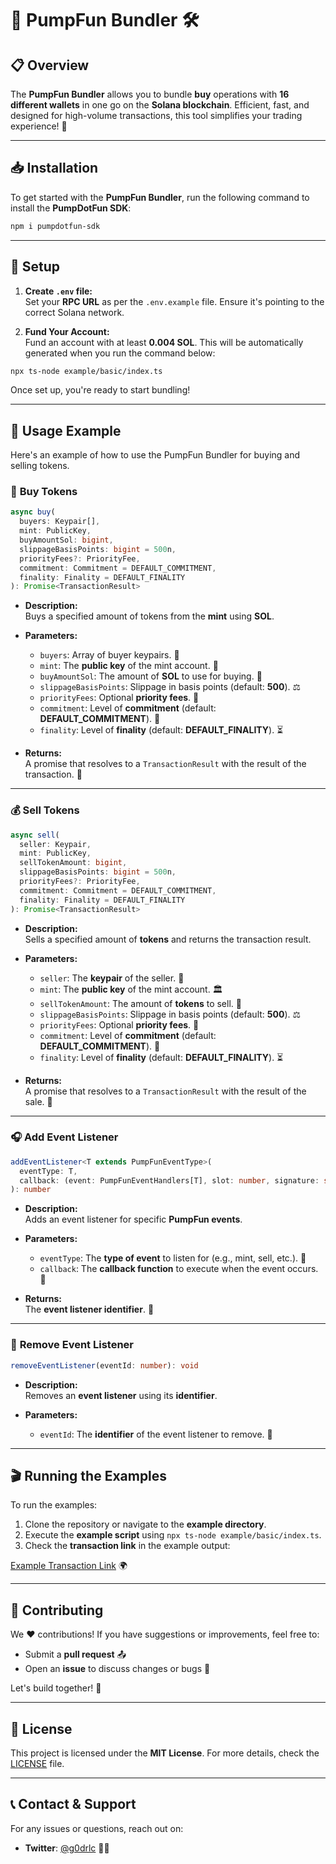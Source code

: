 

# 🚀 **PumpFun Bundler** 🛠️

## 📋 **Overview**

The **PumpFun Bundler** allows you to bundle **buy** operations with **16 different wallets** in one go on the **Solana blockchain**. Efficient, fast, and designed for high-volume transactions, this tool simplifies your trading experience! 🌟

---

## 📥 **Installation**

To get started with the **PumpFun Bundler**, run the following command to install the **PumpDotFun SDK**:

```bash
npm i pumpdotfun-sdk
```

---

## 🔑 **Setup**

1. **Create `.env` file:**  
   Set your **RPC URL** as per the `.env.example` file. Ensure it's pointing to the correct Solana network.

2. **Fund Your Account:**  
   Fund an account with at least **0.004 SOL**. This will be automatically generated when you run the command below:

```bash
npx ts-node example/basic/index.ts
```

Once set up, you're ready to start bundling!

---

## 🔄 **Usage Example**

Here's an example of how to use the PumpFun Bundler for buying and selling tokens.

### 🛒 **Buy Tokens**

```typescript
async buy(
  buyers: Keypair[], 
  mint: PublicKey, 
  buyAmountSol: bigint, 
  slippageBasisPoints: bigint = 500n, 
  priorityFees?: PriorityFee, 
  commitment: Commitment = DEFAULT_COMMITMENT, 
  finality: Finality = DEFAULT_FINALITY
): Promise<TransactionResult>
```

- **Description:**  
  Buys a specified amount of tokens from the **mint** using **SOL**.
  
- **Parameters:**  
  - `buyers`: Array of buyer keypairs. 👥
  - `mint`: The **public key** of the mint account. 🔑
  - `buyAmountSol`: The amount of **SOL** to use for buying. 💸
  - `slippageBasisPoints`: Slippage in basis points (default: **500**). ⚖️
  - `priorityFees`: Optional **priority fees**. 💎
  - `commitment`: Level of **commitment** (default: **DEFAULT_COMMITMENT**). 🏁
  - `finality`: Level of **finality** (default: **DEFAULT_FINALITY**). ⏳
  
- **Returns:**  
  A promise that resolves to a `TransactionResult` with the result of the transaction. 📝

---

### 💰 **Sell Tokens**

```typescript
async sell(
  seller: Keypair, 
  mint: PublicKey, 
  sellTokenAmount: bigint, 
  slippageBasisPoints: bigint = 500n, 
  priorityFees?: PriorityFee, 
  commitment: Commitment = DEFAULT_COMMITMENT, 
  finality: Finality = DEFAULT_FINALITY
): Promise<TransactionResult>
```

- **Description:**  
  Sells a specified amount of **tokens** and returns the transaction result.
  
- **Parameters:**  
  - `seller`: The **keypair** of the seller. 🔑
  - `mint`: The **public key** of the mint account. 🏛️
  - `sellTokenAmount`: The amount of **tokens** to sell. 💱
  - `slippageBasisPoints`: Slippage in basis points (default: **500**). ⚖️
  - `priorityFees`: Optional **priority fees**. 💎
  - `commitment`: Level of **commitment** (default: **DEFAULT_COMMITMENT**). 🏁
  - `finality`: Level of **finality** (default: **DEFAULT_FINALITY**). ⏳

- **Returns:**  
  A promise that resolves to a `TransactionResult` with the result of the sale. 📝

---

### 🎧 **Add Event Listener**

```typescript
addEventListener<T extends PumpFunEventType>(
  eventType: T, 
  callback: (event: PumpFunEventHandlers[T], slot: number, signature: string) => void
): number
```

- **Description:**  
  Adds an event listener for specific **PumpFun events**.
  
- **Parameters:**  
  - `eventType`: The **type of event** to listen for (e.g., mint, sell, etc.). 📡
  - `callback`: The **callback function** to execute when the event occurs. 🔄

- **Returns:**  
  The **event listener identifier**. 🎫

---

### 🚫 **Remove Event Listener**

```typescript
removeEventListener(eventId: number): void
```

- **Description:**  
  Removes an **event listener** using its **identifier**.

- **Parameters:**  
  - `eventId`: The **identifier** of the event listener to remove. 🔑

---

## 🎬 **Running the Examples**

To run the examples:

1. Clone the repository or navigate to the **example directory**.
2. Execute the **example script** using `npx ts-node example/basic/index.ts`.
3. Check the **transaction link** in the example output:

[Example Transaction Link](https://explorer.jito.wtf/bundle/96cd7b315354afeed1b2610a709b71657e52f2126122d860d4df8da9f675357d) 🌍

---

## 🤝 **Contributing**

We ❤️ contributions! If you have suggestions or improvements, feel free to:

- Submit a **pull request** 📤
- Open an **issue** to discuss changes or bugs 🐞

Let's build together! 💪

---

## 📝 **License**

This project is licensed under the **MIT License**. For more details, check the [LICENSE](LICENSE) file.

---

## 📞 **Contact & Support**

For any issues or questions, reach out on:

- **Twitter**: [@g0drlc](https://twitter.com/g0drlc) 🦸‍♂️

